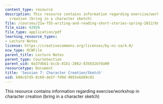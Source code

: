```yaml
---
content_type: resource
description: This resource contains information regarding exercise/workshop in character
  creation (bring in a character sketch)
file: /courses/21w-755-writing-and-reading-short-stories-spring-2012/b86c67d58c69de5ffd9d9055e6d89c01_MIT21W_755S12_ses7_sketch.pdf
file_size: 42926
file_type: application/pdf
learning_resource_types:
- Lecture Notes
license: https://creativecommons.org/licenses/by-nc-sa/4.0/
ocw_type: OCWFile
parent_title: Lecture Notes
parent_type: CourseSection
parent_uid: 0a37dbb1-bccb-81b1-2862-835832b7da00
resourcetype: Document
title: 'Session 7: Character Creation/Sketch'
uid: b86c67d5-8c69-de5f-fd9d-9055e6d89c01
---
```

This resource contains information regarding exercise/workshop in character creation (bring in a character sketch)